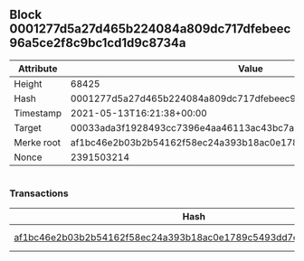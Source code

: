 ## Block 0001277d5a27d465b224084a809dc717dfebeec96a5ce2f8c9bc1cd1d9c8734a

Attribute | Value
--- | ---
Height | 68425
Hash | 0001277d5a27d465b224084a809dc717dfebeec96a5ce2f8c9bc1cd1d9c8734a
Timestamp | 2021-05-13T16:21:38+00:00
Target | 00033ada3f1928493cc7396e4aa46113ac43bc7ac52aab5d08e3934913716f64
Merke root | af1bc46e2b03b2b54162f58ec24a393b18ac0e1789c5493dd7d696b2571c7776
Nonce | 2391503214

```

```

### Transactions

Hash | Amount
--- | ---
[af1bc46e2b03b2b54162f58ec24a393b18ac0e1789c5493dd7d696b2571c7776](af1bc46e2b03b2b54162f58ec24a393b18ac0e1789c5493dd7d696b2571c7776.md) | 10.00000000 SKEPTI 
